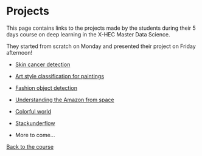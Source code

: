 # Projects

This page contains links to the projects made by the students during their 5 days course on deep learning in the X-HEC Master Data Science.

They started from scratch on Monday and presented their project on Friday afternoon!

- [Skin cancer detection](https://github.com/ruoyzhang/Skin_Cancer_Detection_with_GradCam)

- [Art style classification for paintings](https://github.com/charlottecaucheteux/style_transfer)

- [Fashion object detection](https://github.com/SebastienMoeller/Deep-Learning-Polytechnique-CAS-Object-Detection/blob/master/Blue_Steel_Classifier.ipynb)

- [Understanding the Amazon from space](https://github.com/ebgv/Planet--Understanding-the-Amazon-from-Space)

- [Colorful world](https://color-gan-x.herokuapp.com/home)

- [Stackunderflow](https://github.com/peloyeje/code-issue-tagger)

- More to come...

[Back to the course](https://mlelarge.github.io/dataflowr/#fasterai)

